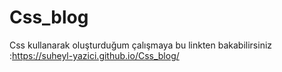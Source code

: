 # Css_blog
Css kullanarak oluşturduğum çalışmaya bu linkten bakabilirsiniz :https://suheyl-yazici.github.io/Css_blog/
